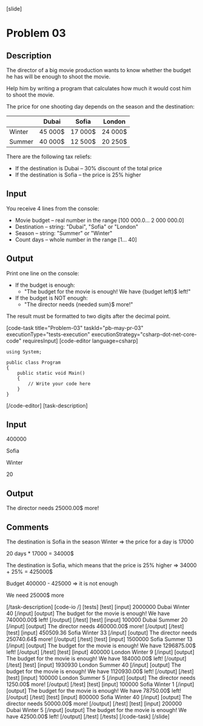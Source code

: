 [slide]
# Problem 03
## Description
The director of a big movie production wants to know whether the budget he has will be enough to shoot the movie. 

Help him by writing a program that calculates how much it would cost him to shoot the movie. 

The price for one shooting day depends on the season and the destination:

|   | Dubai | Sofia | London |
|---|---|---|---|
| Winter | 45 000$ | 17 000$ | 24 000$ |
| Summer | 40 000$ | 12 500$ | 20 250$ |

There are the following tax reliefs:
- If the destination is Dubai – 30% discount of the total price
- If the destination is Sofia – the price is 25% higher 

## Input
You receive 4 lines from the console:
- Movie budget – real number in the range [100 000.0… 2 000 000.0]
- Destination – string: "Dubai", "Sofia" or "London"
- Season – string: "Summer" or "Winter"
- Count days – whole number in the range [1… 40]

## Output
Print one line on the console:
- If the budget is enough: 
	- "The budget for the movie is enough! We have \{budget left\}$ left!"
- If the budget is NOT enough:
	- "The director needs \{needed sum\}$ more!"

The result must be formatted to two digits after the decimal point.

[code-task title="Problem-03" taskId="pb-may-pr-03" executionType="tests-execution" executionStrategy="csharp-dot-net-core-code" requiresInput]
[code-editor language=csharp]
```
using System;

public class Program
{
	public static void Main()
	{
		// Write your code here
	}
}
```
[/code-editor]
[task-description]
## Input
400000

Sofia

Winter

20

## Output
The director needs 25000.00$ more!

## Comments
The destination is Sofia in the season Winter => the price for a day is 17000 

20 days * 17000 = 34000$

The destination is Sofia, which means that the price is 25% higher => 34000 + 25% = 425000$

Budget 400000 - 425000 => it is not enough

We need 25000$ more

[/task-description]
[code-io /]
[tests]
[test]
[input]
2000000
Dubai
Winter
40
[/input]
[output]
The budget for the movie is enough! We have 740000.00$ left!
[/output]
[/test]
[test]
[input]
100000
Dubai
Summer
20
[/input]
[output]
The director needs 460000.00$ more!
[/output]
[/test]
[test]
[input]
450509.36
Sofia
Winter
33
[/input]
[output]
The director needs 250740.64$ more!
[/output]
[/test]
[test]
[input]
1500000
Sofia
Summer
13
[/input]
[output]
The budget for the movie is enough! We have 1296875.00$ left!
[/output]
[/test]
[test]
[input]
400000
London
Winter
9
[/input]
[output]
The budget for the movie is enough! We have 184000.00$ left!
[/output]
[/test]
[test]
[input]
1930930
London
Summer
40
[/input]
[output]
The budget for the movie is enough! We have 1120930.00$ left!
[/output]
[/test]
[test]
[input]
100000
London
Summer
5
[/input]
[output]
The director needs 1250.00$ more!
[/output]
[/test]
[test]
[input]
100000
Sofia
Winter
1
[/input]
[output]
The budget for the movie is enough! We have 78750.00$ left!
[/output]
[/test]
[test]
[input]
800000
Sofia
Winter
40
[/input]
[output]
The director needs 50000.00$ more!
[/output]
[/test]
[test]
[input]
200000
Dubai
Winter
5
[/input]
[output]
The budget for the movie is enough! We have 42500.00$ left!
[/output]
[/test]
[/tests]
[/code-task]
[/slide]